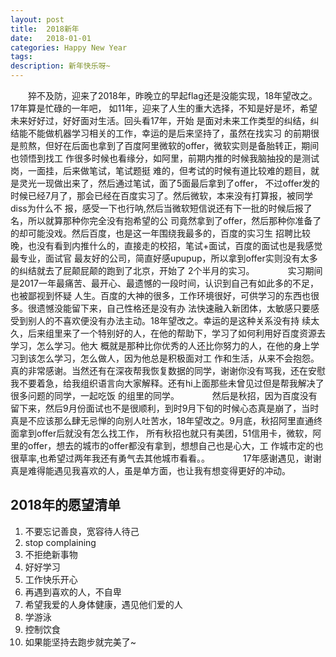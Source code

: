 ```yaml
---
layout: post
title:  2018新年
date:   2018-01-01
categories: Happy New Year
tags: 
description: 新年快乐呀~
---
```

　　猝不及防，迎来了2018年，昨晚立的早起flag还是没能实现，18年望改之。17年算是忙碌的一年吧，
如11年，迎来了人生的重大选择，不知是好是坏，希望未来好好过，好好面对生活。回头看17年，开始
是面对未来工作类型的纠结，纠结能不能做机器学习相关的工作，幸运的是后来坚持了，虽然在找实习
的前期很是煎熬，但好在后面也拿到了百度阿里微软的offer，微软实则是备胎转正，期间也领悟到找工
作很多时候也看缘分，如阿里，前期内推的时候我脑抽投的是测试岗，一面挂，后来做笔试，笔试题挺
难的，但考试的时候有道比较难的题目，就是灵光一现做出来了，然后通过笔试，面了5面最后拿到了offer，
不过offer发的时候已经7月了，那会已经在百度实习了。然后微软，本来没有打算报，被同学diss为什么不
报，感受一下也行呐,然后当微软短信说还有下一批的时候后报了名，所以就算那种你完全没有抱希望的公
司竟然拿到了offer，然后那种你准备了的却可能没戏。然后百度，也是这一年围绕我最多的，百度的实习生
招聘比较晚，也没有看到内推什么的，直接走的校招，笔试+面试，百度的面试也是我感觉最专业，面试官
最友好的公司，简直好感upupup，所以拿到offer实则没有太多的纠结就去了屁颠屁颠的跑到了北京，开始了
2个半月的实习。　　
　　实习期间是2017一年最痛苦、最开心、最遗憾的一段时间，认识到自己有如此多的不足，也被鄙视到怀疑
人生。百度的大神的很多，工作环境很好，可供学习的东西也很多。很遗憾没能留下来，自己性格还是没有办
法快速融入新团体，太敏感只要感受到别人的不喜欢便没有办法主动。18年望改之。幸运的是这种关系没有持
续太久，后来组里来了一个特别好的人，在他的帮助下，学习了如何利用好百度资源去学习，怎么学习。他大
概就是那种比你优秀的人还比你努力的人，在他的身上学习到该怎么学习，怎么做人，因为他总是积极面对工
作和生活，从来不会抱怨。真的非常感谢。当然还有在深夜帮我恢复数据的同学，谢谢你没有骂我，还在安慰
我不要着急，给我组织语言向大家解释。还有hi上面那些未曾见过但是帮我解决了很多问题的同学，一起吃饭
的组里的同学。　　
　　然后是秋招，因为百度没有留下来，然后9月份面试也不是很顺利，到时9月下旬的时候心态真是崩了，当时
真是不应该那么肆无忌惮的向别人吐苦水，18年望改之。9月底，秋招阿里直通终面拿到offer后就没有怎么找工作，
所有秋招也就只有美团，51信用卡，微软，阿里的offer，想去的城市的offer都没有拿到，想想自己也是心大，工
作城市定的也很草率,也希望过两年我还有勇气去其他城市看看。。　　
　　17年感谢遇见，谢谢真是难得能遇见我喜欢的人，虽是单方面，也让我有想变得更好的冲动。

## 2018年的愿望清单
1. 不要忘记善良，宽容待人待己
2. stop complaining
3. 不拒绝新事物
4. 好好学习
5. 工作快乐开心
4. 再遇到喜欢的人，不自卑
5. 希望我爱的人身体健康，遇见他们爱的人
6. 学游泳
7. 控制饮食
8. 如果能坚持去跑步就完美了~